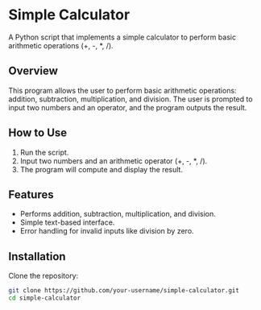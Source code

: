 # Simple Calculator

A Python script that implements a simple calculator to perform basic arithmetic operations (+, -, *, /).

## Overview

This program allows the user to perform basic arithmetic operations: addition, subtraction, multiplication, and division. The user is prompted to input two numbers and an operator, and the program outputs the result.

## How to Use

1. Run the script.
2. Input two numbers and an arithmetic operator (+, -, *, /).
3. The program will compute and display the result.

## Features

- Performs addition, subtraction, multiplication, and division.
- Simple text-based interface.
- Error handling for invalid inputs like division by zero.

## Installation

Clone the repository:

```bash
git clone https://github.com/your-username/simple-calculator.git
cd simple-calculator
